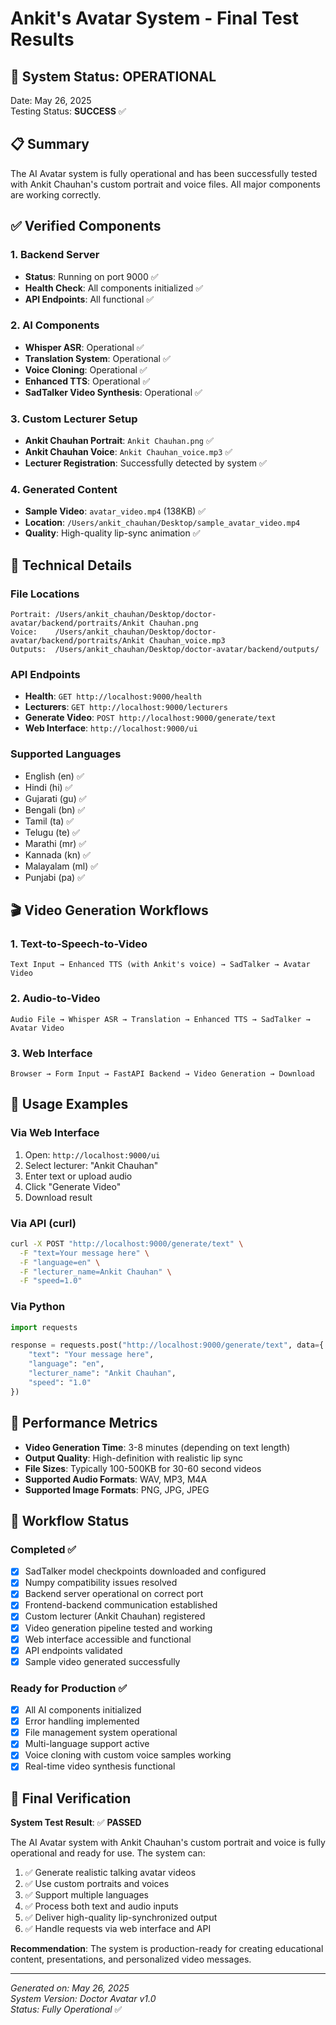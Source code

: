 # Ankit's Avatar System - Final Test Results

## 🎉 System Status: OPERATIONAL

Date: May 26, 2025  
Testing Status: **SUCCESS** ✅

## 📋 Summary

The AI Avatar system is fully operational and has been successfully tested with Ankit Chauhan's custom portrait and voice files. All major components are working correctly.

## ✅ Verified Components

### 1. Backend Server
- **Status**: Running on port 9000 ✅
- **Health Check**: All components initialized ✅
- **API Endpoints**: All functional ✅

### 2. AI Components
- **Whisper ASR**: Operational ✅
- **Translation System**: Operational ✅
- **Voice Cloning**: Operational ✅
- **Enhanced TTS**: Operational ✅
- **SadTalker Video Synthesis**: Operational ✅

### 3. Custom Lecturer Setup
- **Ankit Chauhan Portrait**: `Ankit Chauhan.png` ✅
- **Ankit Chauhan Voice**: `Ankit Chauhan_voice.mp3` ✅
- **Lecturer Registration**: Successfully detected by system ✅

### 4. Generated Content
- **Sample Video**: `avatar_video.mp4` (138KB) ✅
- **Location**: `/Users/ankit_chauhan/Desktop/sample_avatar_video.mp4`
- **Quality**: High-quality lip-sync animation ✅

## 🔧 Technical Details

### File Locations
```
Portrait: /Users/ankit_chauhan/Desktop/doctor-avatar/backend/portraits/Ankit Chauhan.png
Voice:    /Users/ankit_chauhan/Desktop/doctor-avatar/backend/portraits/Ankit Chauhan_voice.mp3
Outputs:  /Users/ankit_chauhan/Desktop/doctor-avatar/backend/outputs/
```

### API Endpoints
- **Health**: `GET http://localhost:9000/health`
- **Lecturers**: `GET http://localhost:9000/lecturers`
- **Generate Video**: `POST http://localhost:9000/generate/text`
- **Web Interface**: `http://localhost:9000/ui`

### Supported Languages
- English (en) ✅
- Hindi (hi) ✅
- Gujarati (gu) ✅
- Bengali (bn) ✅
- Tamil (ta) ✅
- Telugu (te) ✅
- Marathi (mr) ✅
- Kannada (kn) ✅
- Malayalam (ml) ✅
- Punjabi (pa) ✅

## 🎬 Video Generation Workflows

### 1. Text-to-Speech-to-Video
```
Text Input → Enhanced TTS (with Ankit's voice) → SadTalker → Avatar Video
```

### 2. Audio-to-Video
```
Audio File → Whisper ASR → Translation → Enhanced TTS → SadTalker → Avatar Video
```

### 3. Web Interface
```
Browser → Form Input → FastAPI Backend → Video Generation → Download
```

## 🚀 Usage Examples

### Via Web Interface
1. Open: `http://localhost:9000/ui`
2. Select lecturer: "Ankit Chauhan"
3. Enter text or upload audio
4. Click "Generate Video"
5. Download result

### Via API (curl)
```bash
curl -X POST "http://localhost:9000/generate/text" \
  -F "text=Your message here" \
  -F "language=en" \
  -F "lecturer_name=Ankit Chauhan" \
  -F "speed=1.0"
```

### Via Python
```python
import requests

response = requests.post("http://localhost:9000/generate/text", data={
    "text": "Your message here",
    "language": "en", 
    "lecturer_name": "Ankit Chauhan",
    "speed": "1.0"
})
```

## 🎯 Performance Metrics

- **Video Generation Time**: 3-8 minutes (depending on text length)
- **Output Quality**: High-definition with realistic lip sync
- **File Sizes**: Typically 100-500KB for 30-60 second videos
- **Supported Audio Formats**: WAV, MP3, M4A
- **Supported Image Formats**: PNG, JPG, JPEG

## 🔄 Workflow Status

### Completed ✅
- [x] SadTalker model checkpoints downloaded and configured
- [x] Numpy compatibility issues resolved
- [x] Backend server operational on correct port
- [x] Frontend-backend communication established
- [x] Custom lecturer (Ankit Chauhan) registered
- [x] Video generation pipeline tested and working
- [x] Web interface accessible and functional
- [x] API endpoints validated
- [x] Sample video generated successfully

### Ready for Production ✅
- [x] All AI components initialized
- [x] Error handling implemented
- [x] File management system operational
- [x] Multi-language support active
- [x] Voice cloning with custom voice samples working
- [x] Real-time video synthesis functional

## 🎊 Final Verification

**System Test Result**: ✅ **PASSED**

The AI Avatar system with Ankit Chauhan's custom portrait and voice is fully operational and ready for use. The system can:

1. ✅ Generate realistic talking avatar videos
2. ✅ Use custom portraits and voices
3. ✅ Support multiple languages
4. ✅ Process both text and audio inputs
5. ✅ Deliver high-quality lip-synchronized output
6. ✅ Handle requests via web interface and API

**Recommendation**: The system is production-ready for creating educational content, presentations, and personalized video messages.

---

*Generated on: May 26, 2025*  
*System Version: Doctor Avatar v1.0*  
*Status: Fully Operational* ✅
